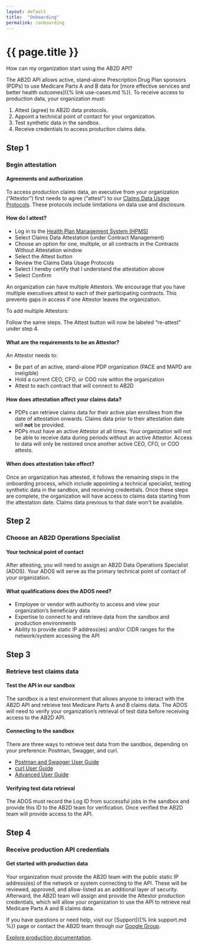 ```yaml
---
layout: default
title:  "Onboarding"
permalink: /onboarding
---
```


# {{ page.title }}

How can my organization start using the AB2D API?

The AB2D API allows active, stand-alone Prescription Drug Plan sponsors (PDPs) to use Medicare Parts A and B data for [more effective services and better health outcomes]({% link use-cases.md %}). To receive access to production data, your organization must:

1. Attest (agree) to AB2D data protocols.
1. Appoint a technical point of contact for your organization.
1. Test synthetic data in the sandbox.
1. Receive credentials to access production claims data.

## Step 1


### Begin attestation

#### Agreements and authorization

To access production claims data, an executive from your organization (“Attestor”) first needs to agree (“attest") to our [Claims Data Usage Protocols](https://www.federalregister.gov/documents/2019/04/16/2019-06822/medicare-and-medicaid-programs-policy-and-technical-changes-to-the-medicare-advantage-medicare#page-15745). These protocols include limitations on data use and disclosure.

#### How do I attest?

- Log in to the [Health Plan Management System (HPMS)](https://hpms.cms.gov/app/ng/home/)
- Select Claims Data Attestation (under Contract Management)
- Choose an option for one, multiple, or all contracts in the Contracts Without Attestation window
- Select the Attest button
- Review the Claims Data Usage Protocols
- Select I hereby certify that I understand the attestation above
- Select Confirm

An organization can have multiple Attestors. We encourage that you have multiple executives attest to each of their participating contracts. This prevents gaps in access if one Attestor leaves the organization.

To add multiple Attestors:

Follow the same steps. The Attest button will now be labeled “re-attest” under step 4.


#### What are the requirements to be an Attestor?

An Attestor needs to:

- Be part of an active, stand-alone PDP organization (PACE and MAPD are ineligible)
- Hold a current CEO, CFO, or COO role within the organization
- Attest to each contract that will connect to AB2D

#### How does attestation affect your claims data?

- PDPs can retrieve claims data for their active plan enrollees from the date of attestation onwards. Claims data prior to their attestation date will **not** be provided.
- PDPs must have an active Attestor at all times. Your organization will not be able to receive data during periods without an active Attestor. Access to data will only be restored once another active CEO, CFO, or COO attests.


#### When does attestation take effect?
Once an organization has attested, it follows the remaining steps in the onboarding process, which include appointing a technical specialist, testing synthetic data in the sandbox, and receiving credentials. Once these steps are complete, the organization will have access to claims data starting from the attestation date. Claims data previous to that date won't be available.

## Step 2

### Choose an AB2D Operations Specialist

#### Your technical point of contact

After attesting, you will need to assign an AB2D Data Operations Specialist (ADOS). Your ADOS will serve as the primary technical point of contact of your organization.

#### What qualifications does the ADOS need?

- Employee or vendor with authority to access and view your organization’s beneficiary data
- Expertise to connect to and retrieve data from the sandbox and production environments
- Ability to provide static IP address(es) and/or CIDR ranges for the network/system accessing the API

## Step 3

### Retrieve test claims data

#### Test the API in our sandbox

The sandbox is a test environment that allows anyone to interact with the AB2D API and retrieve test Medicare Parts A and B claims data. The ADOS will need to verify your organization’s retrieval of test data before receiving access to the AB2D API.

#### Connecting to the sandbox

There are three ways to retrieve test data from the sandbox, depending on your preference: Postman, Swagger, and curl.

- [Postman and Swagger User Guide](https://ab2d.cms.gov/tutorial-postman-swagger.html)
- [curl User Guide](https://ab2d.cms.gov/tutorial-curl.html)
- [Advanced User Guide](https://ab2d.cms.gov/advanced-user-guide.html)

#### Verifying test data retrieval

The ADOS must record the Log ID from successful jobs in the sandbox and provide this ID to the AB2D team for verification. Once verified the AB2D team will provide access to the API.

## Step 4

### Receive production API credentials

#### Get started with production data

Your organization must provide the AB2D team with the public static IP address(es) of the network or system connecting to the API. These will be reviewed, approved, and allow-listed as an additional layer of security. Afterward, the AB2D team will assign and provide the Attestor production credentials, which will allow your organization to use the API to retrieve real Medicare Parts A and B claims data.

If you have questions or need help, visit our [Support]({% link support.md %}) page or contact the AB2D team through our [Google Group](https://groups.google.com/forum/#!forum/ab2d-api).

[Explore production documentation](https://github.com/CMSgov/ab2d-pdp-documentation).
